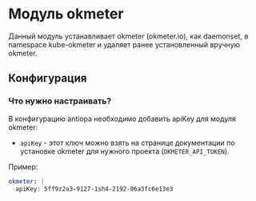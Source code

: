 Модуль okmeter
==========================

Данный модуль устанавливает okmeter (okmeter.io), как daemonset, в namespace kube-okmeter и удаляет ранее установленный вручную okmeter.

Конфигурация
------------

### Что нужно настраивать?

В конфигурацию antiopa необходимо добавить apiKey для модуля okmeter:

* `apiKey` - этот ключ можно взять на странице документации по установке okmeter для нужного проекта (`OKMETER_API_TOKEN`).

Пример:

```yaml
okmeter: |
  apiKey: 5ff9z2a3-9127-1sh4-2192-06a3fc6e13e3
```

